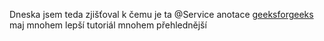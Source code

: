 Dneska jsem teda zjišťoval k čemu je ta @Service anotace
[geeksforgeeks](https://www.geeksforgeeks.org/how-to-work-with-databases-using-spring-boot/) maj mnohem lepší tutoriál mnohem přehlednější

